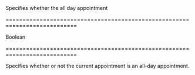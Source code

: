 <!--**
/*-------------------------------------------
    Auto-generated file. Do not modify.
-------------------------------------------

**-->
<!--d-->Specifies whether the all day appointment<!--/d-->
===========================================================================
<!--type-->Boolean<!--/type-->
===========================================================================

<!--shortDescription-->
Specifies whether or not the current appointment is an all-day appointment.
<!--/shortDescription-->

<!--fullDescription-->

<!--/fullDescription-->